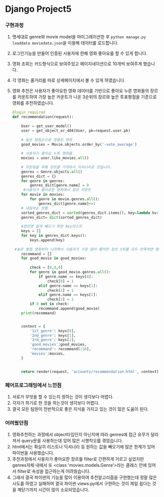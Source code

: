 # Django Project5

### 구현과정

1. 명세대로 genre와 movie model을 마이그레이션한 후 `python manage.py loaddata moviedata.json`을 이용해 데이터를 로드합니다.

2. 로그인기능을 만들어 인증된 사용자에 한해 영화 좋아요를 할 수 있게 합니다.

3. 영화 조회는 카드형식으로 보여주었고 페이지네이션으로 10개씩 보여주게 했습니다.

4. 각 영화는 줄거리를 따로 상세페이지에서 볼 수 있게 하였습니다.

5. 영화 추천은 사용자가 좋아요한 영화 데이터를 기반으로 좋아요 누른 영화들의 장르를 카운트하여 가장 높은 카운트가 나온 3순위의 장르와 높은 투표평점을 기준으로 영화를 추천하였습니다.

   ```python
   @login_required
   def recommendation(request):
       
       User = get_user_model()    
       user = get_object_or_404(User, pk=request.user.pk)
       
       # 높은 평점순으로 정렬된 영화
       good_movies = Movie.objects.order_by('-vote_average')
       
       # 사용자가 좋아요 누른 영화들
       movies = user.like_movies.all()
    	
       # 카운팅을 위해 장르를 가져와서 딕셔너리로 만듭니다.
       genres = Genre.objects.all()
       genres_dict = {}
       for genre in genres:
           genres_dict[genre.name] = 0
     	#사용자가 좋아요한 영화에서 장르 카운트
       for movie in movies:
           for genre in movie.genres.all():           
               genres_dict[genre.name]+=1
       # 내림차순 정렬
       sorted_genres_dict = sorted(genres_dict.items(), key=lambda kv: kv[1], reverse=True)
       genres_dict= dict(sorted_genres_dict)
       
       #장르명 쉽게 빼오기 위한 key리스트
       keys = []
       for key in genres_dict.keys():
           keys.append(key)
      
   	#높은 평점 영화부터 시작해서 사용자가 가장 많이 좋아한 장르 3위를 모두 만족하면 영화 추천대상에 넣습니다.
       recommand = []
       for good_movie in good_movies:
           
           check = [0,0,0]
           for genre in good_movie.genres.all():
               if genre.name == keys[0]:
                   check[0] = 1
               elif genre.name == keys[1]:
                   check[1] = 1
               elif genre.name == keys[2]:
                   check[2] = 1
           if 0 not in check:
               recommand.append(good_movie)
       print(recommand)
   
   
       context = {
           '1st_genre': keys[0],
           '2nd_genre': keys[1],
           '3rd_genre': keys[2],
           'good_movies':good_movies,
           'recommand': recommand[:10],
           'movies':movies,
       }
   
       
       return render(request, 'accounts/recommendation.html', context)
   ```



### 페어프로그래밍에서 느낀점

1. 서로가 무엇을 할 수 있는지 정하는 것이 생각보다 어렵다.
2. 각자가 하기로 한 것을 하는것이 생각보다 어렵다.
3. 결국 모든 팀원이 전반적으로 좋은 지식을 가지고 있는 것이 많은 도움이 된다.



### 어려웠던점

1. 영화추천하는 과정에서 object타입인지 아닌지에 따라 genres에 접근 유무가 달라져서 query문을 사용하는데 있어 많은 시행착오를 겪었습니다.
2. html에서는 확실히 리스트나 딕셔너리 등 원하는 값을 빼오기에 많은 한계가 있어 파이썬을 사용했습니다.
3. 추천과정에서 사용자가 좋아요한 장르를 filter로 간편하게 거르고 싶었지만 genres자체 내에서 또 <class 'movies.models.Genre'>라는 클래스 안에 있어서 filter로 속성을 접근하는게 어려웠습니다.
4. 그래서 결국 파이썬의 기능을 많이 이용하여 추천알고리즘을 구현했는데 정말 많은 시도를 하였고 실패하며 결국 파이썬 views.py에서 구현하는 것이 제일 쉽다는 것을 깨닫기까지 시간이 많이 소요되었습니다.